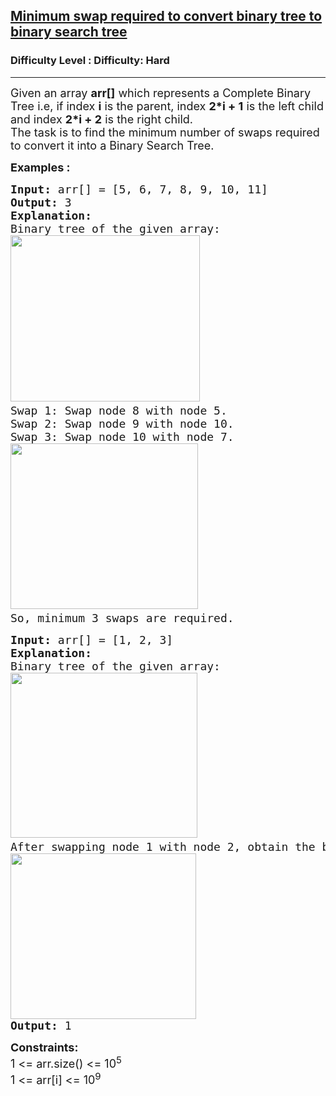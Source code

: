<h2><a href="https://www.geeksforgeeks.org/problems/minimum-swap-required-to-convert-binary-tree-to-binary-search-tree/1?page=1&difficulty=Hard&status=unsolved&sortBy=accuracy">Minimum swap required to convert binary tree to binary search tree</a></h2><h3>Difficulty Level : Difficulty: Hard</h3><hr><div class="problems_problem_content__Xm_eO"><p><span style="font-size: 18px;">Given an array&nbsp;<strong>arr[]</strong>&nbsp;which represents&nbsp;a&nbsp;Complete Binary Tree i.e, if index&nbsp;<strong>i</strong>&nbsp;is the parent, index&nbsp;<strong>2*i + 1</strong>&nbsp;is the left child and index&nbsp;<strong>2*i + 2</strong>&nbsp;is the right child.<br>The task is to find the minimum number of swaps required to convert it into a Binary Search Tree.&nbsp;</span></p>
<p><span style="font-size: 18px;"><strong>Examples :</strong></span></p>
<pre><span style="font-size: 18px;"><strong>Input: </strong>arr[] = [5, 6, 7, 8, 9, 10, 11]
<strong>Output: </strong>3
<strong>Explanation:</strong> 
Binary tree of the given array:
<img src="https://media.geeksforgeeks.org/img-practice/prod/addEditProblem/880844/Web/Other/blobid0_1732596870.png" width="303" height="266"> <br>Swap 1: Swap node 8 with node 5.
Swap 2: Swap node 9 with node 10.
Swap 3: Swap node 10 with node 7.
<img src="https://media.geeksforgeeks.org/img-practice/prod/addEditProblem/880844/Web/Other/blobid1_1732596347.png" width="300" height="265"> <br>So, minimum 3 swaps are required.</span></pre>
<pre><span style="font-size: 18px;"><strong style="font-size: 18px;">Input: </strong><span style="font-size: 18px;">arr[] = [1, 2, 3]<br></span><strong style="font-size: 18px;">Explanation:</strong><span style="font-size: 18px;"> <br>Binary tree of the given array:<br><img src="https://media.geeksforgeeks.org/img-practice/prod/addEditProblem/880844/Web/Other/blobid2_1732596556.png" width="299" height="264"> <br>After swapping node 1 with node 2, obtain the below binary search tree:<br><img src="https://media.geeksforgeeks.org/img-practice/prod/addEditProblem/880844/Web/Other/blobid3_1732596597.png" width="297" height="265"><br></span><strong style="font-size: 18px;">Output: </strong><span style="font-size: 18px;">1</span></span></pre>
<p><span style="font-size: 18px;"><strong>Constraints:</strong><br>1 &lt;= arr.size() &lt;= 10<sup>5<br></sup></span><span style="font-size: 18px;">1 &lt;= arr[i] &lt;= 10<sup>9</sup></span></p></div>